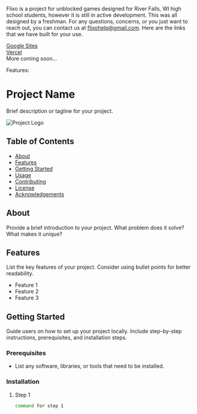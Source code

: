 Flixo is a project for unblocked games designed for River Falls, WI high school students, however it is still in active development. This was all designed by a freshman. For any questions, concerns, or you just want to reach out, you can contact us at flixohelp@gmail.com. Here are the links that we have built for your use.
<div>
  <a href="https://sites.google.com/view/playflixo">Google Sites</a>
</div>
<div>
  <a href="https://playflixo.vercel.app">Vercel</a>
</div>
More coming soon...

Features:

# Project Name

Brief description or tagline for your project.

![Project Logo](link_to_your_logo.png)

## Table of Contents
- [About](#about)
- [Features](#features)
- [Getting Started](#getting-started)
- [Usage](#usage)
- [Contributing](#contributing)
- [License](#license)
- [Acknowledgements](#acknowledgements)

## About

Provide a brief introduction to your project. What problem does it solve? What makes it unique?

## Features

List the key features of your project. Consider using bullet points for better readability.

- Feature 1
- Feature 2
- Feature 3

## Getting Started

Guide users on how to set up your project locally. Include step-by-step instructions, prerequisites, and installation steps.

### Prerequisites

- List any software, libraries, or tools that need to be installed.

### Installation

1. Step 1
   ```sh
   command for step 1
